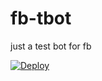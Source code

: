 # fb-tbot

just a test bot for fb

[![Deploy](https://button.deta.dev/1/svg)](https://go.deta.dev/deploy?repo=https://github.com/runesai/fb-tbot.git)
